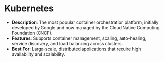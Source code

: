 # **Kubernetes**
   - **Description**: The most popular container orchestration platform, initially developed by Google and now managed by the Cloud Native Computing Foundation (CNCF).
   - **Features**: Supports container management, scaling, auto-healing, service discovery, and load balancing across clusters.
   - **Best For**: Large-scale, distributed applications that require high availability and scalability.

